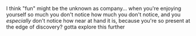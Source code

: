 I think "fun" might be the unknown as company... when you're enjoying yourself so much you don't notice how much you don't notice, and you *especially* don't notice how near at hand it is, because you're so present at the edge of discovery? gotta explore this further
